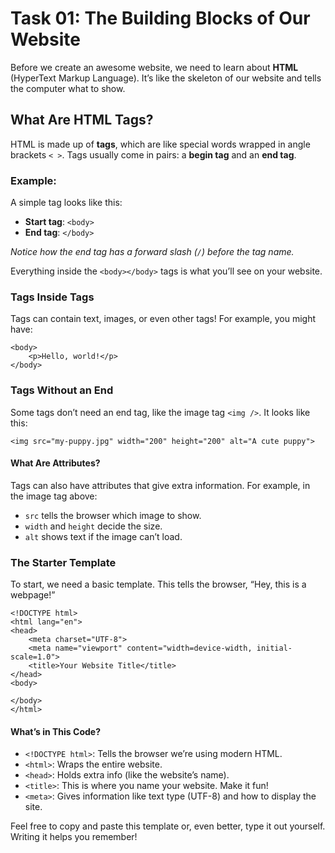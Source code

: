 # Task 01: The Building Blocks of Our Website

Before we create an awesome website, we need to learn about **HTML** (HyperText Markup Language). It’s like the skeleton of our website and tells the computer what to show.

## What Are HTML Tags?

HTML is made up of **tags**, which are like special words wrapped in angle brackets `< >`. Tags usually come in pairs: a **begin tag** and an **end tag**. 

### Example:
A simple tag looks like this:
- **Start tag**: `<body>`
- **End tag**: `</body>`

*Notice how the end tag has a forward slash (`/`) before the tag name.*

Everything inside the `<body></body>` tags is what you’ll see on your website.

### Tags Inside Tags
Tags can contain text, images, or even other tags! For example, you might have:
```
<body>
    <p>Hello, world!</p>
</body>
```

### Tags Without an End

Some tags don’t need an end tag, like the image tag `<img />`. It looks like this:

`<img src="my-puppy.jpg" width="200" height="200" alt="A cute puppy">`

#### What Are Attributes?
Tags can also have attributes that give extra information. For example, in the image tag above:

- `src` tells the browser which image to show.
- `width` and `height` decide the size.
- `alt` shows text if the image can’t load.

### The Starter Template
To start, we need a basic template. This tells the browser, “Hey, this is a webpage!”

```
<!DOCTYPE html>
<html lang="en">
<head>
    <meta charset="UTF-8">
    <meta name="viewport" content="width=device-width, initial-scale=1.0">
    <title>Your Website Title</title>
</head>
<body>
    
</body>
</html>
```

#### What’s in This Code?
- `<!DOCTYPE html>`: Tells the browser we’re using modern HTML.
- `<html>`: Wraps the entire website.
- `<head>`: Holds extra info (like the website’s name).
- `<title>`: This is where you name your website. Make it fun!
- `<meta>`: Gives information like text type (UTF-8) and how to display the site.

Feel free to copy and paste this template or, even better, type it out yourself. Writing it helps you remember!